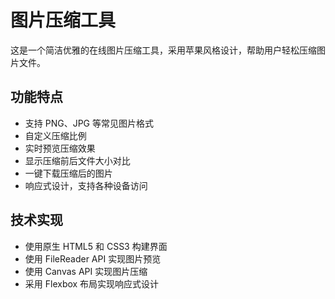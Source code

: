 # 图片压缩工具

这是一个简洁优雅的在线图片压缩工具，采用苹果风格设计，帮助用户轻松压缩图片文件。

## 功能特点

- 支持 PNG、JPG 等常见图片格式
- 自定义压缩比例
- 实时预览压缩效果
- 显示压缩前后文件大小对比
- 一键下载压缩后的图片
- 响应式设计，支持各种设备访问

## 技术实现

- 使用原生 HTML5 和 CSS3 构建界面
- 使用 FileReader API 实现图片预览
- 使用 Canvas API 实现图片压缩
- 采用 Flexbox 布局实现响应式设计 